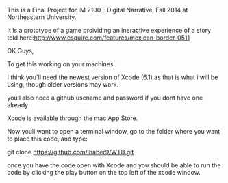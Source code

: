 This is a Final Project for IM 2100 - Digital Narrative, Fall 2014 at Northeastern University.

It is a prototype of a game proividing an ineractive experience of a story told here:http://www.esquire.com/features/mexican-border-0511



OK Guys,

To get this working on your machines..

I think you'll need the newest version of Xcode (6.1) as that is what i will be using, though older versions may work.

youll also need a github usename and password if you dont have one already

Xcode is available through the mac App Store.

Now youll want to open a terminal window, go to the folder where you want to place this code, and type:

git clone https://github.com/lhaber9/WTB.git

once you have the code open with Xcode and you should be able to run the code by clicking the play button on the top left of the xcode window.
